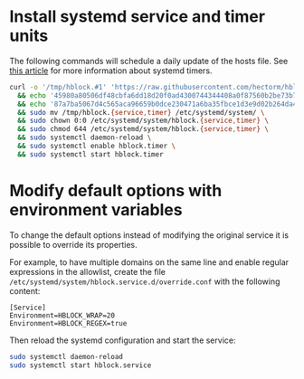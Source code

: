 # Install systemd service and timer units

The following commands will schedule a daily update of the hosts file. See [this article](https://wiki.archlinux.org/index.php/systemd/Timers) for
more information about systemd timers.

```sh
curl -o '/tmp/hblock.#1' 'https://raw.githubusercontent.com/hectorm/hblock/v3.4.1/resources/systemd/hblock.{service,timer}' \
  && echo '45980a80506df48cbfa6dd18d20f0ad4300744344408a0f87560b2be73b7c607  /tmp/hblock.service' | shasum -c \
  && echo '87a7ba5067d4c565aca96659b0dce230471a6ba35fbce1d3e9d02b264da4dc38  /tmp/hblock.timer' | shasum -c \
  && sudo mv /tmp/hblock.{service,timer} /etc/systemd/system/ \
  && sudo chown 0:0 /etc/systemd/system/hblock.{service,timer} \
  && sudo chmod 644 /etc/systemd/system/hblock.{service,timer} \
  && sudo systemctl daemon-reload \
  && sudo systemctl enable hblock.timer \
  && sudo systemctl start hblock.timer
```

# Modify default options with environment variables

To change the default options instead of modifying the original service it is possible to override its properties.

For example, to have multiple domains on the same line and enable regular expressions in the allowlist, create the file
`/etc/systemd/system/hblock.service.d/override.conf` with the following content:

```
[Service]
Environment=HBLOCK_WRAP=20
Environment=HBLOCK_REGEX=true
```

Then reload the systemd configuration and start the service:

```sh
sudo systemctl daemon-reload
sudo systemctl start hblock.service
```
